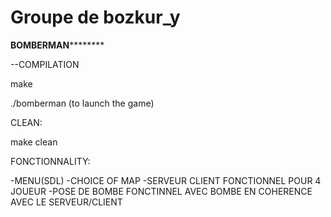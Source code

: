 # Groupe de bozkur_y


******************************BOMBERMAN**************************************


--COMPILATION

make

./bomberman (to launch the game)

CLEAN:

make clean



FONCTIONNALITY:

-MENU(SDL)
-CHOICE OF MAP
-SERVEUR CLIENT FONCTIONNEL POUR 4 JOUEUR
-POSE DE BOMBE FONCTINNEL AVEC BOMBE EN COHERENCE AVEC LE SERVEUR/CLIENT
